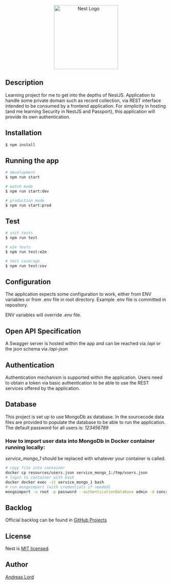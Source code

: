 <p align="center">
  <a href="http://nestjs.com/" target="blank"><img src="https://nestjs.com/img/logo-small.svg" width="200" alt="Nest Logo" /></a>
</p>

## Description

Learning project for me to get into the depths of NestJS. Application to handle some private domain such as record collection, via REST interface intended to be consumed by a frontend application. For simplicity in hosting (and me learning Security in NestJS and Passport), this application will provide its own authentication. 

## Installation

```bash
$ npm install
```

## Running the app

```bash
# development
$ npm run start

# watch mode
$ npm run start:dev

# production mode
$ npm run start:prod
```

## Test

```bash
# unit tests
$ npm run test

# e2e tests
$ npm run test:e2e

# test coverage
$ npm run test:cov
```

## Configuration
The application expects some configuration to work, either from ENV variables or from .env file in root directory. 
Example .env file is committed in repository. 

ENV variables will override .env file.

## Open API Specification
A Swagger server is hosted within the app and can be reached via _/api_ or the json schema via _/api-json_

## Authentication
Authentication mechanism is supported within the application. Users need to obtain a token via basic authentication to 
be able to use the REST services offered by the application.  

## Database
This project is set up to use MongoDb as database. In the sourcecode data files are provided to populate the database to
be able to run the application. The default password for all users is: _123456789_

### How to import user data into MongoDb in Docker container running locally:
_service_mongo_1_ should be replaced with whatever your container is called.
```bash
# copy file into container
docker cp resources/users.json service_mongo_1:/tmp/users.json
# login to container with bash
docker docker exec -it service_mongo_1 bash
# run mongoimport (with credentials if needed)
mongoimport -u root -p password --authenticationDatabase admin -d concrete -c users --type=json --file /tmp/users.json
```

## Backlog
Official backlog can be found in [GitHub Projects](https://github.com/users/andlo779/projects/2/views/2)

## License

Nest is [MIT licensed](LICENSE.md).

## Author
[Andreas Lord](mailto:andlo779@gmail.com) 
